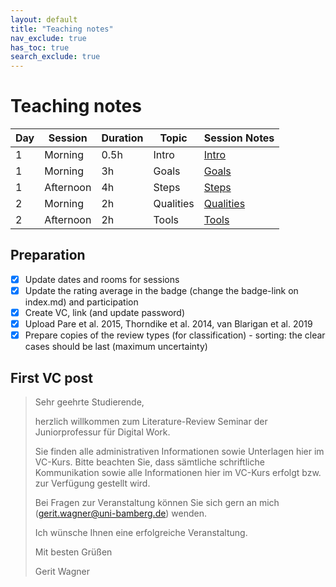 ```yaml
---
layout: default
title: "Teaching notes"
nav_exclude: true
has_toc: true
search_exclude: true
---
```


# Teaching notes

| **Day** | **Session** | **Duration** | **Topic** |  **Session Notes**                               |
|---------|-------------|--------------|-----------|--------------------------------------------------|
| 1       | Morning     | 0.5h         | Intro     | [Intro](day_1_teaching_notes_intro.html)         |
| 1       | Morning     | 3h           | Goals     | [Goals](day_1_teaching_notes_goals.html)         |
| 1       | Afternoon   | 4h           | Steps     | [Steps](day_1_teaching_notes_steps.html)         |
| 2       | Morning     | 2h           | Qualities | [Qualities](day_2_teaching_notes_qualities.html) |
| 2       | Afternoon   | 2h           | Tools     | [Tools](day_2_teaching_notes_tools.html)         |

## Preparation

- [x] Update dates and rooms for sessions
- [x] Update the rating average in the badge (change the badge-link on index.md) and participation
- [x] Create VC, link (and update password)
- [x] Upload Pare et al. 2015, Thorndike et al. 2014, van Blarigan et al. 2019
- [x] Prepare copies of the review types (for classification) - sorting: the clear cases should be last (maximum uncertainty)

## First VC post

> Sehr geehrte Studierende,
> 
> herzlich willkommen zum Literature-Review Seminar der Juniorprofessur für Digital Work.
> 
> Sie finden alle administrativen Informationen sowie Unterlagen hier im VC-Kurs. Bitte beachten Sie, dass sämtliche schriftliche Kommunikation sowie alle Informationen hier im VC-Kurs erfolgt bzw. zur Verfügung gestellt wird.
> 
> Bei Fragen zur Veranstaltung können Sie sich gern an mich (gerit.wagner@uni-bamberg.de) wenden.
> 
> Ich wünsche Ihnen eine erfolgreiche Veranstaltung.
> 
> Mit besten Grüßen
> 
> Gerit Wagner
